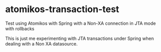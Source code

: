 # atomikos-transaction-test
Test using Atomikos with Spring with a Non-XA connection in JTA mode with rollbacks

This is just me experimenting with JTA transactions under Spring when dealing with a Non XA datasource.
